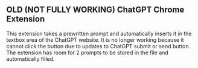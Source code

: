 ## OLD (NOT FULLY WORKING) ChatGPT Chrome Extension
This extension takes a prewritten prompt and automatically inserts it in the textbox area of the ChatGPT website.
It is no longer working because it cannot click the button due to updates to ChatGPT submit or send button.
The extension has room for 2 prompts to be stored in the file and automatically filled.


